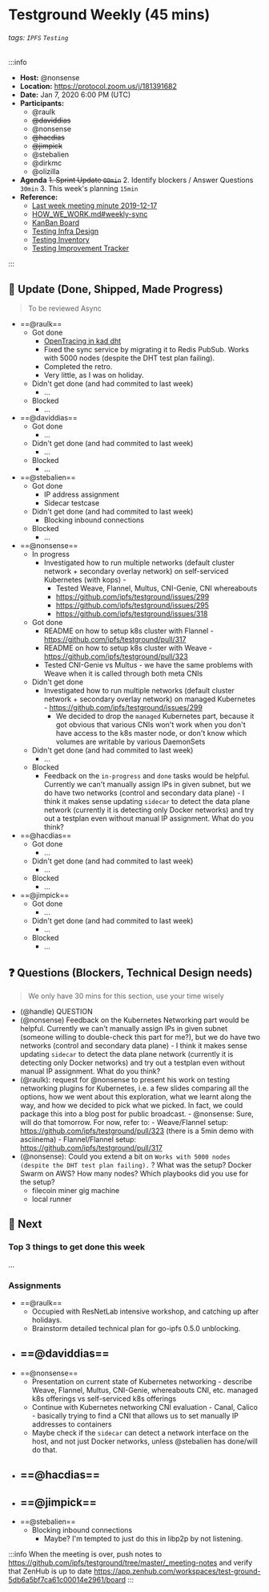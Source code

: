 Testground Weekly (45 mins)
===

###### tags: `IPFS` `Testing`

:::info
- **Host:** @nonsense
- **Location:** https://protocol.zoom.us/j/181391682
- **Date:** Jan 7, 2020 6:00 PM (UTC)
- **Participants:**
    - @raulk
    - ~~@daviddias~~
    - @nonsense
    - ~~@hacdias~~
    - ~~@jimpick~~
    - @stebalien
    - @dirkmc
    - @olizilla
- **Agenda**
  ~~1. Sprint Update `00min`~~
  2. Identify blockers / Answer Questions `30min`
  3. This week's planning `15min`
- **Reference:** 
  - [Last week meeting minute 2019-12-17](https://github.com/ipfs/testground/blob/master/_meeting-notes/2019-12-17.md)
  - [HOW_WE_WORK.md#weekly-sync](https://github.com/ipfs/testground/blob/master/docs/HOW_WE_WORK.md#weekly-sync)
  - [KanBan Board](https://app.zenhub.com/workspaces/test-ground-5db6a5bf7ca61c00014e2961/board)
  - [Testing Infra Design](https://github.com/ipfs/testground/blob/master/docs/SPEC.md)
  - [Testing Inventory](https://github.com/ipfs/testground/blob/master/docs/test-inventory.md)
  - [Testing Improvement Tracker](https://docs.google.com/spreadsheets/d/1xyqyGUF-oe3x9ln88YonVeOMWWdknik74lVgL_3dBY8/edit#gid=0)

:::

## :mega: Update (Done, Shipped, Made Progress)
> To be reviewed Async

- ==@raulk==
  - Got done
    - [OpenTracing in kad dht](https://github.com/libp2p/go-libp2p-kad-dht/compare/feat/tracing)
    - Fixed the sync service by migrating it to Redis PubSub. Works with 5000 nodes (despite the DHT test plan failing).
    - Completed the retro.
    - Very little, as I was on holiday.
  - Didn't get done (and had commited to last week)
    - ...
  - Blocked
    - ...
- ==@daviddias==
  - Got done
    - ...
  - Didn't get done (and had commited to last week)
    - ...
  - Blocked
    - ...
- ==@stebalien==
  - Got done
    - IP address assignment
    - Sidecar testcase
  - Didn't get done (and had commited to last week)
    - Blocking inbound connections
  - Blocked
    - ...
- ==@nonsense==
  - In progress
      - Investigated how to run multiple networks (default cluster network + secondary overlay network) on self-serviced Kubernetes (with kops) -
          - Tested Weave, Flannel, Multus, CNI-Genie, CNI whereabouts
          - https://github.com/ipfs/testground/issues/299
          - https://github.com/ipfs/testground/issues/295
          - https://github.com/ipfs/testground/issues/318
  - Got done
      - README on how to setup k8s cluster with Flannel - https://github.com/ipfs/testground/pull/317
      - README on how to setup k8s cluster with Weave - https://github.com/ipfs/testground/pull/323
      - Tested CNI-Genie vs Multus - we have the same problems with Weave when it is called through both meta CNIs
  - Didn't get done
      - Investigated how to run multiple networks (default cluster network + secondary overlay network) on managed Kubernetes - https://github.com/ipfs/testground/issues/299
          - We decided to drop the `managed` Kubernetes part, because it got obvious that various CNIs won't work when you don't have access to the k8s master node, or don't know which volumes are writable by various DaemonSets
  - Didn't get done (and had commited to last week)
    - ...
  - Blocked
    - Feedback on the `in-progress` and `done` tasks would be helpful. Currently we can't manually assign IPs in given subnet, but we do have two networks (control and secondary data plane) - I think it makes sense updating `sidecar` to detect the data plane network (currently it is detecting only Docker networks) and try out a testplan even without manual IP assignment. What do you think?
- ==@hacdias==
  - Got done
    - ...
  - Didn't get done (and had commited to last week)
    - ...
  - Blocked
    - ... 
- ==@jimpick==
  - Got done
    - ...
  - Didn't get done (and had commited to last week)
    - ...
  - Blocked
    - ...

## :question: Questions (Blockers, Technical Design needs)
> We only have 30 mins for this section, use your time wisely

- (@handle) QUESTION
- (@nonsense) Feedback on the Kubernetes Networking part would be helpful. Currently we can't manually assign IPs in given subnet (someone willing to double-check this part for me?), but we do have two networks (control and secondary data plane) - I think it makes sense updating `sidecar` to detect the data plane network (currently it is detecting only Docker networks) and try out a testplan even without manual IP assignment. What do you think?
- (@raulk): request for @nonsense to present his work on testing networking plugins for Kubernetes, i.e. a few slides comparing all the options, how we went about this exploration, what we learnt along the way, and how we decided to pick what we picked. In fact, we could package this into a blog post for public broadcast.
        - @nonsense: Sure, will do that tomorrow. For now, refer to:
            - Weave/Flannel setup: https://github.com/ipfs/testground/pull/323 (there is a 5min demo with asciinema)
            - Flannel/Flannel setup: https://github.com/ipfs/testground/pull/317
- (@nonsense): Could you extend a bit on `Works with 5000 nodes (despite the DHT test plan failing).` ? What was the setup? Docker Swarm on AWS? How many nodes? Which playbooks did you use for the setup?
    - filecoin miner gig machine
    - local runner

## :dart: Next

### Top 3 things to get done this week

...

### Assignments

- ==@raulk==
  - Occupied with ResNetLab intensive workshop, and catching up after holidays.
  - Brainstorm detailed technical plan for go-ipfs 0.5.0 unblocking.
- ==@daviddias==
  - 
- ==@nonsense==
  - Presentation on current state of Kubernetes networking - describe Weave, Flannel, Multus, CNI-Genie, whereabouts CNI, etc. managed k8s offerings vs self-serviced k8s offerings
  - Continue with Kubernetes networking CNI evaluation - Canal, Calico - basically trying to find a CNI that allows us to set manually IP addresses to containers
  - Maybe check if the `sidecar` can detect a network interface on the host, and not just Docker networks, unless @stebalien has done/will do that.
- ==@hacdias==
  - 
- ==@jimpick==
  - 
- ==@stebalien==
  - Blocking inbound connections
      - Maybe? I'm tempted to just do this in libp2p by not listening.

:::info
When the meeting is over, push notes to https://github.com/ipfs/testground/tree/master/_meeting-notes and verify that ZenHub is up to date https://app.zenhub.com/workspaces/test-ground-5db6a5bf7ca61c00014e2961/board
:::
